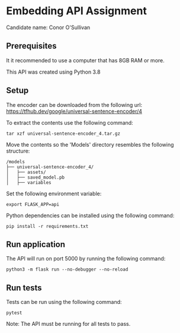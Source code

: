# Embedding API Assignment

Candidate name: Conor O'Sullivan

## Prerequisites

It it recommended to use a computer that has 8GB RAM or more.

This API was created using Python 3.8

## Setup

The encoder can be downloaded from the following url: https://tfhub.dev/google/universal-sentence-encoder/4

To extract the contents use the following command:

```
tar xzf universal-sentence-encoder_4.tar.gz
```

Move the contents so the 'Models' directory resembles the following structure:

```
/models
├── universal-sentence-encoder_4/
│   ├── assets/
│   ├── saved_model.pb
│   ├── variables
```

Set the following environment variable:

```
export FLASK_APP=api
```

Python dependencies can be installed using the following command:

```
pip install -r requirements.txt
```

## Run application

The API will run on port 5000 by running the following command:

```
python3 -m flask run --no-debugger --no-reload
```

## Run tests

Tests can be run using the following command:

```
pytest
```

Note: The API must be running for all tests to pass.
